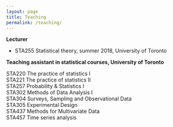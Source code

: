 ```yaml
---
layout: page
title: Teaching
permalink: /teaching/
---
```


**Lecturer**
- STA255 Statistical theory, summer 2018, University of Toronto  

**Teaching assistant in statistical courses, University of Toronto**
<div class="row">
  <div class="column">
    STA220 The practice of statistics I
  </div>
  <div class="column">
    STA221 The practice of statistics II
  </div>  
</div>

<div class="row">
  <div class="column">
    STA257 Probability & Statistics I
  </div>   
  <div class="column">
    STA302 Methods of Data Analysis I
  </div>   
</div>

<div class="row">
  <div class="column">
    STA304 Surveys, Sampling and Observational Data
  </div>   
  <div class="column">
    STA305 Experimental Design
  </div>   
</div>

<div class="row">
  <div class="column">
    STA437 Methods for Multivariate Data
  </div>   
  <div class="column">
    STA457 Time series analysis
  </div>   
</div>


